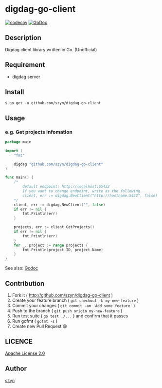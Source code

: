 # digdag-go-client

[![codecov](https://codecov.io/gh/szyn/digdag-go-client/branch/master/graph/badge.svg?token=XCc0ySTin2)](https://codecov.io/gh/szyn/digdag-go-client)
[![GoDoc](https://img.shields.io/badge/go-documentation-blue.svg?style=flat-square)](https://godoc.org/github.com/szyn/digdag-go-client)

## Description

Digdag client library written in Go. (Unofficial)

## Requirement

* digdag server

## Install

```console
$ go get -u github.com/szyn/digdag-go-client
```

## Usage

### e.g. Get projects infomation

```go
package main

import (
	"fmt"

	digdag "github.com/szyn/digdag-go-client"
)

func main() {
	/*
		default endpoint: http://localhost:65432
		If you want to change endpoint, write as the following.
		client, err := digdag.NewClient("http://hostname:5432", false)
	*/
	client, err := digdag.NewClient("", false)
	if err != nil {
		fmt.Println(err)
	}

	projects, err := client.GetProjects()
	if err != nil {
		fmt.Println(err)
	}
	for _, project := range projects {
		fmt.Println(project.ID, project.Name)
	}
}

```

See also: [Godoc](https://godoc.org/github.com/szyn/digdag-go-client)

## Contribution

1. Fork it ( http://github.com/szyn/digdag-go-client )
1. Create your feature branch ( `git checkout -b my-new-feature` )
1. Commit your changes ( `git commit -am 'Add some feature'` )
1. Push to the branch ( `git push origin my-new-feature` )
1. Run test suite ( `go test ./...` ) and confirm that it passes
1. Run gofmt ( `gofmt -s` )
1. Create new Pull Request 😆

## LICENCE

[Apache License 2.0](LICENSE)

## Author

[szyn](https://github.com/szyn)